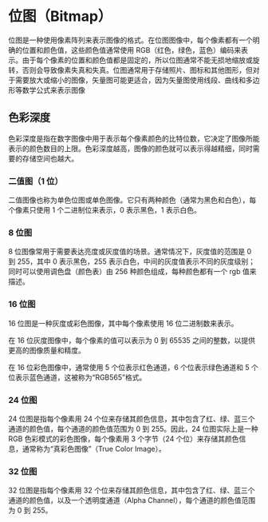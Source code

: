 # 位图（Bitmap）

位图是一种使用像素阵列来表示图像的格式。在位图图像中，每个像素都有一个明确的位置和颜色值，这些颜色值通常使用 RGB（红色，绿色，蓝色）编码来表示。由于每个像素的位置和颜色值都是固定的，所以位图通常不能无损地缩放或旋转，否则会导致像素失真和失真。位图通常用于存储照片、图标和其他图形，但对于需要放大或缩小的图像，矢量图可能更适合，因为矢量图使用线段、曲线和多边形等数学公式来表示图像

## 色彩深度

色彩深度是指在数字图像中用于表示每个像素颜色的比特位数，它决定了图像所能表示的颜色数目的上限。色彩深度越高，图像的颜色就可以表示得越精细，同时需要的存储空间也越大。

### 二值图（1 位）

二值图像也称为单色位图或单色图像。它只有两种颜色（通常为黑色和白色），每个像素只使用 1 个二进制位来表示，0 表示黑色，1 表示白色。

### 8 位图

8 位图像常用于需要表达亮度或灰度值的场景。通常情况下，灰度值的范围是 0 到 255，其中 0 表示黑色，255 表示白色，中间的灰度值表示不同的灰度级别；同时可以使用调色盘（颜色表）由 256 种颜色组成，每种颜色都有一个 rgb 值来描述。

### 16 位图

16 位图是一种灰度或彩色图像，其中每个像素使用 16 位二进制数来表示。

在 16 位灰度图像中，每个像素的值可以表示为 0 到 65535 之间的整数，以提供更高的图像质量和精度。

在 16 位彩色图像中，通常使用 5 个位表示红色通道，6 个位表示绿色通道和 5 个位表示蓝色通道，这被称为“RGB565”格式。

### 24 位图

24 位图是指每个像素用 24 个位来存储其颜色信息，其中包含了红、绿、蓝三个通道的颜色值，每个通道的颜色值范围为 0 到 255。因此，24 位图实际上是一种 RGB 色彩模式的彩色图像，每个像素用 3 个字节（24 个位）来存储其颜色信息，通常称为“真彩色图像”（True Color Image）。

### 32 位图

32 位图是指每个像素用 32 个位来存储其颜色信息，其中包含了红、绿、蓝三个通道的颜色值，以及一个透明度通道（Alpha Channel），每个通道的颜色值范围为 0 到 255。
